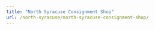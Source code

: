 ```yaml
---
title: "North Syracuse Consignment Shop"
url: /north-syracuse/north-syracuse-consignment-shop/
---
```

